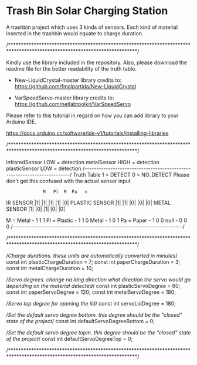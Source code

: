 # Trash Bin Solar Charging Station
 A trashbin project which uses 3 kinds of sensors. Each kind of material inserted in the trashbin would equate to charge duration.

/**************************************************************************************************************************/

Kindly use the library included in the repository. Also, please download the readme file for the better readability of the truth table.

- New-LiquidCrystal-master 
library credits to: https://github.com/fmalpartida/New-LiquidCrystal 

- VarSpeedServo-master 
library credits to: https://github.com/netlabtoolkit/VarSpeedServo

Please refer to this tutorial in regard on how you can add library to your Arduino IDE. 

https://docs.arduino.cc/software/ide-v1/tutorials/installing-libraries

/**************************************************************************************************************************/

  infraredSensor LOW = detection
  metalSensor HIGH = detection
  plasticSensor LOW = detection
  /------------------------------------------------------------------------/
  Truth Table
  1 = DETECT 0 = NO_DETECT
  Please don't get this confused with the actual sensor input
 
                  M   Pl  M  Pa   n
  IR SENSOR      |1| |1| |1| |1| |0|
  PLASTIC SENSOR |1| |1| |0| |0| |0|
  METAL SENSOR   |1| |0| |1| |0| |0|
 
  M = Metal       - 1 1 1
  Pl = Plastic    - 1 1 0
  Metal           - 1 0 1
  Pa = Paper      - 1 0 0
  null            - 0 0 0
  /------------------------------------------------------------------------/

/**************************************************************************************************************************/

/*Charge durations. these units are automatically converted in minutes*/
const int plasticChargeDuration = 7;
const int paperChargeDuration = 3;
const int metalChargeDuration = 10;

/*Servo degrees. change na lang direction what direction the servo would go depending on the material detected*/
const int plasticServoDegree = 60;
const int paperServoDegree = 120;
const int metalServoDegree = 180;

/*Servo top degree for opening the lid*/
const int servoLidDegree = 180;

/*Set the default servo degree bottom. this degree should be the "closed" state of the project*/
const int defaultServoDegreeBottom = 0;

/*Set the default servo degree topm. this degree should be the "closed" state of the project*/
const int defaultServoDegreeTop = 0;



/**************************************************************************************************************************/
